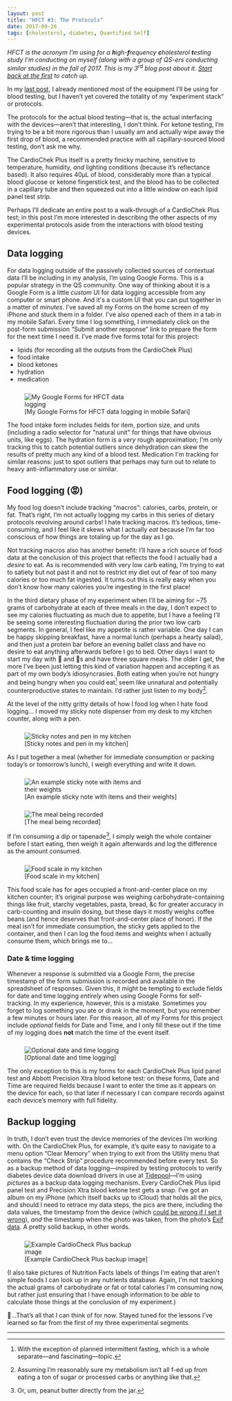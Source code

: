 ```yaml
---
layout: post
title: "HFCT #3: The Protocols"
date: 2017-09-26
tags: [cholesterol, diabetes, Quantified Self]
---
```


*HFCT is the acronym I'm using for a **h**igh-**f**requency **c**holesterol **t**esting study I'm conducting on myself (along with a group of QS-ers conducting similar studies) in the fall of 2017. This is my 3<sup>rd</sup> blog post about it. [Start back at the first](/blog/2017/09/26/HFCT-motivations/ 'HFCT #1: Motivations') to catch up.*

In my [last post](/blog/2017/09/26/HFCT-plan/ "HFCT: The Plan"), I already mentioned most of the equipment I’ll be using for blood testing, but I haven’t yet covered the totality of my “experiment stack” or protocols.

The protocols for the actual blood testing—that is, the actual interfacing with the devices—aren’t that interesting, I don’t think.  For ketone testing, I’m trying to be a bit more rigorous than I usually am and actually wipe away the first drop of blood, a recommended practice with all capillary-sourced blood testing, don’t ask me why.

The CardioChek Plus itself is a pretty finicky machine, sensitive to temperature, humidity, *and* lighting conditions (because it’s reflectance based). It also requires 40μL of blood, considerably more than a typical blood glucose or ketone fingerstick test, and the blood has to be collected in a capillary tube and then squeezed out into a little window on each lipid panel test strip.

Perhaps I’ll dedicate an entire post to a walk-through of a CardioChek Plus test; in this post I’m more interested in describing the other aspects of my experimental protocols aside from the interactions with blood testing devices.

## Data logging

For data logging outside of the passively collected sources of contextual data I’ll be including in my analysis, I’m using Google Forms. This is a popular strategy in the QS community. One way of thinking about it is a Google Form is a little *custom* UI for data logging accessible from any computer or smart phone. And it's a custom UI that you can put together in a matter of *minutes*. I’ve saved all my Forms on the home screen of my iPhone and stuck them in a folder. I've also opened each of them in a tab in my mobile Safari. Every time I log something, I immediately click on the post-form submission “Submit another response” link to prepare the form for the next time I need it. I’ve made five forms total for this project:

- lipids (for recording all the outputs from the CardioChek Plus)
- food intake
- blood ketones
- hydration
- medication

<figure style="margin-top: 24px">
  <img alt="My Google Forms for HFCT data logging" src="/images/hfct/google-forms.png" style="max-width: 66.6666666667%" />
  <figcaption>[My Google Forms for HFCT data logging in mobile Safari]</figcaption>
</figure>

The food intake form includes fields for item, portion size, and units (including a radio selector for "natural unit" for things that have obvious units, like eggs). The hydration form is a *very* rough approximation; I'm only tracking this to catch potential outliers since dehydration can skew the results of pretty much any kind of a blood test. Medication I'm tracking for similar reasons: just to spot outliers that perhaps may turn out to relate to heavy anti-inflammatory use or similar.

## Food logging (😡)

My food log doesn’t include tracking “macros”: calories, carbs, protein, or fat. That’s right, I’m not actually logging my carbs in this series of dietary protocols revolving around carbs! I hate tracking macros. It’s tedious, time-consuming, and I feel like it skews what I actually *eat* because I’m far too conscious of how things are totaling up for the day as I go.

Not tracking macros also has another benefit: I’ll have a rich source of food data at the conclusion of this project that reflects the food I actually had a *desire* to eat. As is recommended with very low carb eating, I’m trying to eat to satiety but not past it and not to restrict my diet out of fear of too many calories or too much fat ingested. It turns out this is really easy when you don’t know how many calories you’re ingesting in the first place!

In the third dietary phase of my experiment when I’ll be aiming for ~75 grams of carbohydrate at each of three meals in the day, I don’t expect to see my calories fluctuating as much due to appetite, but I have a feeling I’ll be seeing some interesting fluctuation during the prior two low carb segments. In general, I feel like my appetite is rather variable. One day I can be happy skipping breakfast, have a normal lunch (perhaps a hearty salad), and then just a protein bar before an evening ballet class and have no desire to eat anything afterwards before I go to bed. Other days I want to start my day with 🥓 and 🍳s and have three square meals. The older I get, the more I’ve been just letting this kind of variation happen and accepting it as part of my own body’s idiosyncrasies. Both eating when you’re not hungry and being hungry when you could eat[^1] seem like unnatural and potentially counterproductive states to maintain. I’d rather just listen to my body[^2].

At the level of the nitty gritty details of how I food log when I hate food logging… I moved my sticky note dispenser from my desk to my kitchen counter, along with a pen.

<figure style="margin-top: 24px">
  <img alt="Sticky notes and pen in my kitchen" src="/images/hfct/sticky-notes.jpg" style="max-width: 66.6666666667%" />
  <figcaption>[Sticky notes and pen in my kitchen]</figcaption>
</figure>

As I put together a meal (whether for immediate consumption or packing today’s or tomorrow’s lunch), I weigh everything and write it down.

<figure style="margin-top: 24px;">
  <img alt="An example sticky note with items and their weights" src="/images/hfct/ex-sticky-note.jpg" style="max-width: 66.6666666667%" />
  <figcaption>[An example sticky note with items and their weights]</figcaption>
</figure>
<figure style="margin-top: 24px">
  <img alt="The meal being recorded" src="/images/hfct/the-meal.jpg" style="max-width: 66.6666666667%" />
  <figcaption>[The meal being recorded]</figcaption>
</figure>

If I’m consuming a dip or tapenade[^3], I simply weigh the whole container before I start eating, then weigh it again afterwards and log the difference as the amount consumed.

<figure style="margin-top: 24px">
  <img alt="Food scale in my kitchen" src="/images/hfct/food-scale.jpg" style="max-width: 66.6666666667%" />
  <figcaption>[Food scale in my kitchen]</figcaption>
</figure>

This food scale has for ages occupied a front-and-center place on my kitchen counter; it’s original purpose was weighing carbohydrate-containing things like fruit, starchy vegetables, pasta, bread, &c for greater accuracy in carb-counting and insulin dosing, but these days it mostly weighs coffee beans (and hence deserves that front-and-center place of honor). If the meal isn’t for immediate consumption, the sticky gets applied to the container, and then I can log the food items and weights when I actually consume them, which brings me to…

### Date & time logging

Whenever a response is submitted via a Google Form, the precise timestamp of the form submission is recorded and available in the spreadsheet of responses. Given this, it might be tempting to exclude fields for date and time logging *entirely* when using Google Forms for self-tracking. In my experience, however, this is a mistake. Sometimes you forget to log something you ate or drank in the moment, but you remember a few minutes or hours later. For this reason, all of my Forms for this project include *optional* fields for Date and Time, and I only fill these out if the time of my logging does **not** match the time of the event itself.

<figure style="margin-top: 24px">
  <img alt="Optional date and time logging" src="/images/hfct/optional-date-and-time.png" style="max-width: 66.6666666667%" />
  <figcaption>[Optional date and time logging]</figcaption>
</figure>

The only exception to this is my forms for each CardioChek Plus lipid panel test and Abbott Precision Xtra blood ketone test: on these forms, Date and Time are required fields because I want to enter the time as it appears on the device for each, so that later if necessary I can compare records against each device’s memory with full fidelity.

## Backup logging

In truth, I don’t even trust the device memories of the devices I’m working with. On the CardioChek Plus, for example, it’s quite easy to navigate to a menu option “Clear Memory” when trying to exit from the Utility menu that contains the “Check Strip” procedure recommended before every test. So as a backup method of data logging—inspired by testing protocols to verify diabetes device data download drivers in use at [Tidepool](https://tidepool.org/ "Tidepool")—I’m using *pictures* as a backup data logging mechanism. Every CardioChek Plus lipid panel test and Precision Xtra blood ketone test gets a snap. I’ve got an album on my iPhone (which itself backs up to iCloud) that holds all the pics, and should I need to retrace my data steps, the pics are there, including the data values, the timestamp from the device (which [could be wrong if I set it wrong](https://tidepool.org/its-a-matter-of-time/ "Tidepool blog: It's a matter of time")), *and* the timestamp when the photo was taken, from the photo’s [Exif data](https://en.wikipedia.org/wiki/Exif "Wikipedia: Exif"). A pretty solid backup, in other words.

<figure style="margin-top: 24px">
  <img alt="Example CardioCheck Plus backup image" src="/images/hfct/ex-cardio-chek-plus.jpg" style="max-width: 66.6666666667%" />
  <figcaption>[Example CardioCheck Plus backup image]</figcaption>
</figure>

(I also take pictures of Nutrition Facts labels of things I'm eating that aren't simple foods I can look up in any nutrients database. Again, I'm not tracking the actual grams of carbohydrate or fat or total calories I'm consuming now, but rather just ensuring that I have enough information to be *able* to calculate those things at the conclusion of my experiment.)

🤔...That’s all that I can think of for now. Stayed tuned for the lessons I’ve learned so far from the first of my three experimental segments.

-----

[^1]:	With the exception of planned intermittent fasting, which is a whole separate—and fascinating—topic.

[^2]:	Assuming I’m reasonably sure my metabolism isn’t all f-ed up from eating a ton of sugar or processed carbs or anything like that.

[^3]:	Or, um, peanut butter directly from the jar.